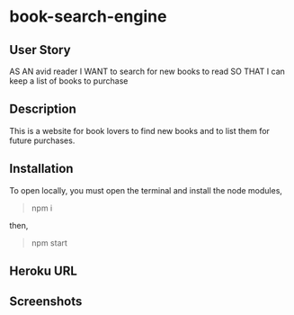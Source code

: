 # book-search-engine

## User Story
AS AN avid reader
I WANT to search for new books to read
SO THAT I can keep a list of books to purchase

## Description 
This is a website for book lovers to find new books and to list them for future purchases.

## Installation 

To open locally, you must open the terminal and install the node modules,

>npm i

then,

>npm start

## Heroku URL

## Screenshots